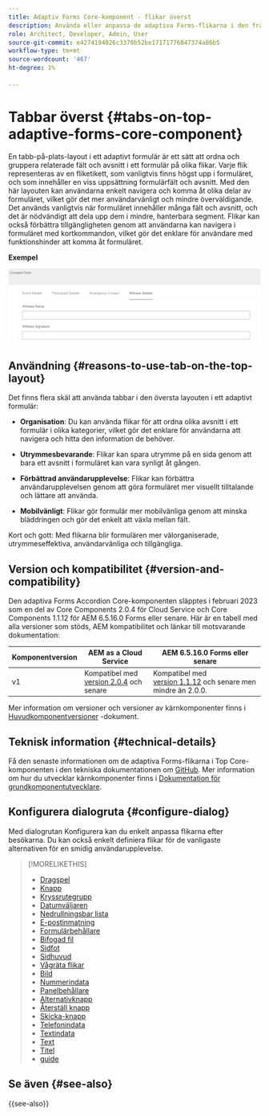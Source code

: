 ```yaml
---
title: Adaptiv Forms Core-komponent - flikar överst
description: Använda eller anpassa de adaptiva Forms-flikarna i den främsta kärnkomponenten.
role: Architect, Developer, Admin, User
source-git-commit: e4274194026c3370b52be17171776847374a86b5
workflow-type: tm+mt
source-wordcount: '467'
ht-degree: 1%

---
```



# Tabbar överst {#tabs-on-top-adaptive-forms-core-component}

En tabb-på-plats-layout i ett adaptivt formulär är ett sätt att ordna och gruppera relaterade fält och avsnitt i ett formulär på olika flikar. Varje flik representeras av en fliketikett, som vanligtvis finns högst upp i formuläret, och som innehåller en viss uppsättning formulärfält och avsnitt. Med den här layouten kan användarna enkelt navigera och komma åt olika delar av formuläret, vilket gör det mer användarvänligt och mindre överväldigande. Det används vanligtvis när formuläret innehåller många fält och avsnitt, och det är nödvändigt att dela upp dem i mindre, hanterbara segment. Flikar kan också förbättra tillgängligheten genom att användarna kan navigera i formuläret med kortkommandon, vilket gör det enklare för användare med funktionshinder att komma åt formuläret.

**Exempel**

![](/help/adaptive-forms/assets/tabs.png)

## Användning {#reasons-to-use-tab-on-the-top-layout}

Det finns flera skäl att använda tabbar i den översta layouten i ett adaptivt formulär:

* **Organisation**: Du kan använda flikar för att ordna olika avsnitt i ett formulär i olika kategorier, vilket gör det enklare för användarna att navigera och hitta den information de behöver.

* **Utrymmesbevarande**: Flikar kan spara utrymme på en sida genom att bara ett avsnitt i formuläret kan vara synligt åt gången.

* **Förbättrad användarupplevelse**: Flikar kan förbättra användarupplevelsen genom att göra formuläret mer visuellt tilltalande och lättare att använda.

* **Mobilvänligt**: Flikar gör formulär mer mobilvänliga genom att minska bläddringen och gör det enkelt att växla mellan fält.

Kort och gott: Med flikarna blir formulären mer välorganiserade, utrymmeseffektiva, användarvänliga och tillgängliga.

## Version och kompatibilitet {#version-and-compatibility}

Den adaptiva Forms Accordion Core-komponenten släpptes i februari 2023 som en del av Core Components 2.0.4 för Cloud Service och Core Components 1.1.12 för AEM 6.5.16.0 Forms eller senare. Här är en tabell med alla versioner som stöds, AEM kompatibilitet och länkar till motsvarande dokumentation:

| Komponentversion | AEM as a Cloud Service | AEM 6.5.16.0 Forms eller senare |
|---|---|---|
| v1 | Kompatibel med<br>[version 2.0.4](/help/adaptive-forms/version.md) och senare | Kompatibel med<br>[version 1.1.12](/help/adaptive-forms/version.md) och senare men mindre än 2.0.0. |

Mer information om versioner och versioner av kärnkomponenter finns i [Huvudkomponentversioner](/help/adaptive-forms/version.md) -dokument.

<!-- ## Sample Component Output {#sample-component-output}

To experience the Accordion Component as well as see examples of its configuration options as well as HTML and JSON output, visit the [Component Library](https://adobe.com/go/aem_cmp_library_accordion). -->

## Teknisk information {#technical-details}

Få den senaste informationen om de adaptiva Forms-flikarna i Top Core-komponenten i den tekniska dokumentationen om [GitHub](https://github.com/adobe/aem-core-forms-components/tree/master/ui.af.apps/src/main/content/jcr_root/apps/core/fd/components/form/tabsontop/v1/tabsontop). Mer information om hur du utvecklar kärnkomponenter finns i [Dokumentation för grundkomponentutvecklare](/help/developing/overview.md).

## Konfigurera dialogruta {#configure-dialog}

Med dialogrutan Konfigurera kan du enkelt anpassa flikarna efter besökarna. Du kan också enkelt definiera flikar för de vanligaste alternativen för en smidig användarupplevelse.

<!--

## Related article {#related-article}

* [Create a standalone Adaptive Form](https://experienceleague.adobe.com/docs/experience-manager-cloud-service/content/forms/adaptive-forms-authoring/authoring-adaptive-forms-core-components/create-an-adaptive-form-on-forms-cs/creating-adaptive-form-core-components.html)

-->


>[!MORELIKETHIS]
>
>* [Dragspel](/help/adaptive-forms/components/accordion.md)
>* [Knapp](/help/adaptive-forms/components/button.md)
>* [Kryssrutegrupp](/help/adaptive-forms/components/checkbox-group.md)
>* [Datumväljaren](/help/adaptive-forms/components/date-picker.md)
>* [Nedrullningsbar lista](/help/adaptive-forms/components/drop-down.md)
>* [E-postinmatning](/help/adaptive-forms/components/email-input.md)
>* [Formulärbehållare](/help/adaptive-forms/components/form-container.md)
>* [Bifogad fil](/help/adaptive-forms/components/file-attachment.md)
>* [Sidfot](/help/adaptive-forms/components/footer.md)
>* [Sidhuvud](/help/adaptive-forms/components/header.md)
>* [Vågräta flikar](/help/adaptive-forms/components/horizontal-tabs.md)
>* [Bild](/help/adaptive-forms/components/image.md)
>* [Nummerindata](/help/adaptive-forms/components/number-input.md)
>* [Panelbehållare](/help/adaptive-forms/components/panel-container.md)
>* [Alternativknapp](/help/adaptive-forms/components/radio-button.md)
>* [Återställ knapp](/help/adaptive-forms/components/reset-button.md)
>* [Skicka-knapp](/help/adaptive-forms/components/submit-button.md)
>* [Telefonindata](/help/adaptive-forms/components/telephone-input.md)
>* [Textindata](/help/adaptive-forms/components/text-input.md)
>* [Text](/help/adaptive-forms/components/text.md)
>* [Titel](/help/adaptive-forms/components/title.md)
>* [guide](/help/adaptive-forms/components/wizard.md)

## Se även {#see-also}


{{see-also}}